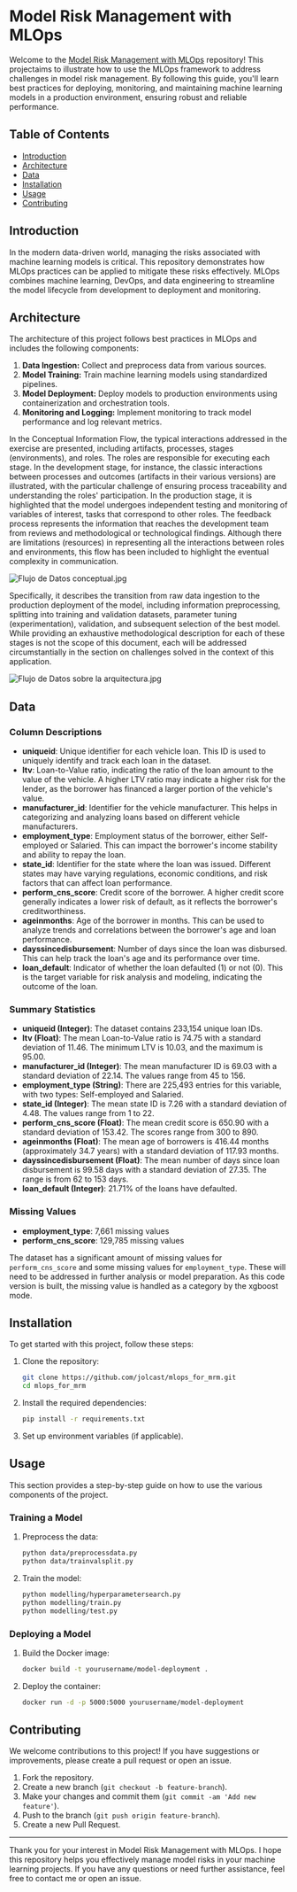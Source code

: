 # Model Risk Management with MLOps

Welcome to the [Model Risk Management with MLOps](https://github.com/jolcast/mlops_for_mrm) repository! This projectaims to illustrate how to use the MLOps framework to address challenges in model risk management. By following this guide, you'll learn best practices for deploying, monitoring, and maintaining machine learning models in a production environment, ensuring robust and reliable performance.

## Table of Contents

- [Introduction](#introduction)
- [Architecture](#architecture)
- [Data](#data)
- [Installation](#installation)
- [Usage](#usage)
- [Contributing](#contributing)

## Introduction

In the modern data-driven world, managing the risks associated with machine 
learning models is critical. This repository demonstrates how MLOps 
practices can be applied to mitigate these risks effectively. MLOps 
combines machine learning, DevOps, and data engineering to streamline the model 
lifecycle from development to deployment and monitoring.

## Architecture

The architecture of this project follows best practices in MLOps and includes the following components:

1. **Data Ingestion:** Collect and preprocess data from various sources.
2. **Model Training:** Train machine learning models using standardized pipelines.
3. **Model Deployment:** Deploy models to production environments using containerization and orchestration tools.
4. **Monitoring and Logging:** Implement monitoring to track model performance and log relevant metrics.

In the Conceptual Information Flow, the typical interactions addressed in 
the exercise are presented, including artifacts, processes, stages 
(environments), and roles. The roles are responsible for executing each 
stage. In the development stage, for instance, the classic interactions 
between processes and outcomes (artifacts in their various versions) are 
illustrated, with the particular challenge of ensuring process traceability 
and understanding the roles' participation. In the production stage, it is 
highlighted that the model undergoes independent testing and monitoring of 
variables of interest, tasks that correspond to other roles. The feedback 
process represents the information that reaches the development team from 
reviews and methodological or technological findings. Although there are 
limitations (resources) in representing all the interactions between roles 
and environments, this flow has been included to highlight the eventual 
complexity in communication.

![Flujo de Datos conceptual.jpg](data%2Fimages%2FFlujo%20de%20Datos%20conceptual.jpg)

Specifically, it describes the transition from raw data ingestion to the 
production deployment of the model, including information preprocessing, 
splitting into training and validation datasets, parameter tuning 
(experimentation), validation, and subsequent selection of the best model. 
While providing an exhaustive methodological description for each of these 
stages is not the scope of this document, each will be addressed 
circumstantially in the section on challenges solved in the context of this 
application.

![Flujo de Datos sobre la arquitectura.jpg](data%2Fimages%2FFlujo%20de%20Datos%20sobre%20la%20arquitectura.jpg)

## Data
### Column Descriptions
- **uniqueid**: Unique identifier for each vehicle loan. This ID is used to uniquely identify and track each loan in the dataset.
- **ltv**: Loan-to-Value ratio, indicating the ratio of the loan amount to the value of the vehicle. A higher LTV ratio may indicate a higher risk for the lender, as the borrower has financed a larger portion of the vehicle's value.
- **manufacturer_id**: Identifier for the vehicle manufacturer. This helps in categorizing and analyzing loans based on different vehicle manufacturers.
- **employment_type**: Employment status of the borrower, either Self-employed or Salaried. This can impact the borrower's income stability and ability to repay the loan.
- **state_id**: Identifier for the state where the loan was issued. Different states may have varying regulations, economic conditions, and risk factors that can affect loan performance.
- **perform_cns_score**: Credit score of the borrower. A higher credit score generally indicates a lower risk of default, as it reflects the borrower's creditworthiness.
- **ageinmonths**: Age of the borrower in months. This can be used to analyze trends and correlations between the borrower's age and loan performance.
- **dayssincedisbursement**: Number of days since the loan was disbursed. This can help track the loan's age and its performance over time.
- **loan_default**: Indicator of whether the loan defaulted (1) or not (0). This is the target variable for risk analysis and modeling, indicating the outcome of the loan.

### Summary Statistics
- **uniqueid (Integer)**: The dataset contains 233,154 unique loan IDs.
- **ltv (Float)**: The mean Loan-to-Value ratio is 74.75 with a standard 
  deviation of 11.46. The minimum LTV is 10.03, and the maximum is 95.00.
- **manufacturer_id (Integer)**: The mean manufacturer ID is 69.03 with a 
  standard deviation of 22.14. The values range from 45 to 156.
- **employment_type (String)**: There are 225,493 entries for this variable, 
  with two types: Self-employed and Salaried.
- **state_id (Integer)**: The mean state ID is 7.26 with a standard 
  deviation of 4.48. The values range from 1 to 22.
- **perform_cns_score (Float)**: The mean credit score is 650.90 with a 
  standard deviation of 153.42. The scores range from 300 to 890.
- **ageinmonths (Float)**: The mean age of borrowers is 416.44 months 
  (approximately 34.7 years) with a standard deviation of 117.93 months.
- **dayssincedisbursement (Float)**: The mean number of days since loan 
  disbursement is 99.58 days with a standard deviation of 27.35. The range is from 62 to 153 days.
- **loan_default (Integer)**: 21.71% of the loans have defaulted.

### Missing Values
- **employment_type**: 7,661 missing values
- **perform_cns_score**: 129,785 missing values

The dataset has a significant amount of missing values for 
`perform_cns_score` and some missing values for `employment_type`. These 
will need to be addressed in further analysis or model preparation.  As 
this code version is built, the missing value is handled as a category by 
the xgboost mode.

## Installation

To get started with this project, follow these steps:

1. Clone the repository:
    ```sh
    git clone https://github.com/jolcast/mlops_for_mrm.git
    cd mlops_for_mrm
    ```

2. Install the required dependencies:
    ```sh
    pip install -r requirements.txt
    ```

3. Set up environment variables (if applicable).

## Usage

This section provides a step-by-step guide on how to use the various components of the project.

### Training a Model

1. Preprocess the data:
    ```sh
    python data/preprocessdata.py
    python data/trainvalsplit.py
    ```

2. Train the model:
    ```sh
    python modelling/hyperparametersearch.py
    python modelling/train.py
    python modelling/test.py
    ```

### Deploying a Model

1. Build the Docker image:
    ```sh
    docker build -t yourusername/model-deployment .
    ```

2. Deploy the container:
    ```sh
    docker run -d -p 5000:5000 yourusername/model-deployment
    ```


## Contributing

We welcome contributions to this project! If you have suggestions or improvements, please create a pull request or open an issue.

1. Fork the repository.
2. Create a new branch (`git checkout -b feature-branch`).
3. Make your changes and commit them (`git commit -am 'Add new feature'`).
4. Push to the branch (`git push origin feature-branch`).
5. Create a new Pull Request.


---

Thank you for your interest in Model Risk Management with MLOps. I hope 
this repository helps you effectively manage model risks in your machine
learning projects. If you have any questions or need further assistance, 
feel free to contact me or open an issue.
```